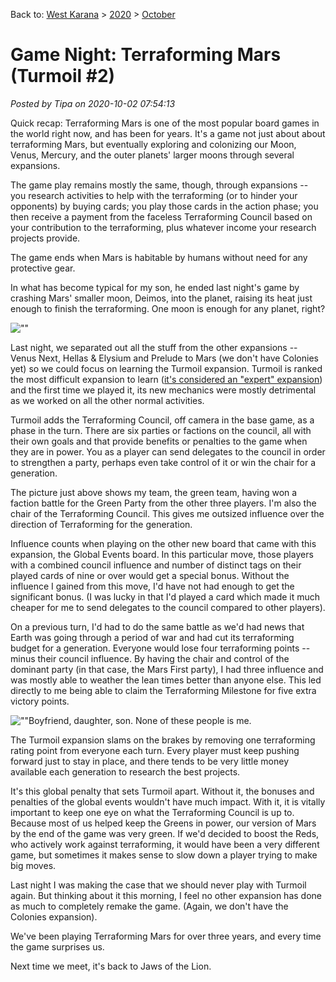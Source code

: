 Back to: [West Karana](/posts/westkarana.md) > [2020](/posts/2020/westkarana.md) > [October](./westkarana.md)
# Game Night: Terraforming Mars (Turmoil #2)

*Posted by Tipa on 2020-10-02 07:54:13*


Quick recap: Terraforming Mars is one of the most popular board games in the world right now, and has been for years. It's a game not just about about terraforming Mars, but eventually exploring and colonizing our Moon, Venus, Mercury, and the outer planets' larger moons through several expansions.



The game play remains mostly the same, though, through expansions -- you research activities to help with the terraforming (or to hinder your opponents) by buying cards; you play those cards in the action phase; you then receive a payment from the faceless Terraforming Council based on your contribution to the terraforming, plus whatever income your research projects provide.



The game ends when Mars is habitable by humans without need for any protective gear.



In what has become typical for my son, he ended last night's game by crashing Mars' smaller moon, Deimos, into the planet, raising its heat just enough to finish the terraforming. One moon is enough for any planet, right?



![\"\"](\"https://chasingdings.com/wp-content/uploads/2020/10/1-IMG_1934.jpg\")

Last night, we separated out all the stuff from the other expansions -- Venus Next, Hellas & Elysium and Prelude to Mars (we don't have Colonies yet) so we could focus on learning the Turmoil expansion. Turmoil is ranked the most difficult expansion to learn ([it's considered an \"expert\" expansion](\"https://theboardgameguide.com/terraforming-mars-expansions-guide/\")) and the first time we played it, its new mechanics were mostly detrimental as we worked on all the other normal activities.



Turmoil adds the Terraforming Council, off camera in the base game, as a phase in the turn. There are six parties or factions on the council, all with their own goals and that provide benefits or penalties to the game when they are in power. You as a player can send delegates to the council in order to strengthen a party, perhaps even take control of it or win the chair for a generation.



The picture just above shows my team, the green team, having won a faction battle for the Green Party from the other three players. I'm also the chair of the Terraforming Council. This gives me outsized influence over the direction of Terraforming for the generation.



Influence counts when playing on the other new board that came with this expansion, the Global Events board. In this particular move, those players with a combined council influence and number of distinct tags on their played cards of nine or over would get a special bonus. Without the influence I gained from this move, I'd have not had enough to get the significant bonus. (I was lucky in that I'd played a card which made it much cheaper for me to send delegates to the council compared to other players).



On a previous turn, I'd had to do the same battle as we'd had news that Earth was going through a period of war and had cut its terraforming budget for a generation. Everyone would lose four terraforming points -- minus their council influence. By having the chair and control of the dominant party (in that case, the Mars First party), I had three influence and was mostly able to weather the lean times better than anyone else. This led directly to me being able to claim the Terraforming Milestone for five extra victory points.



![\"\"](\"https://chasingdings.com/wp-content/uploads/2020/10/2-IMG_1935.jpg\")Boyfriend, daughter, son. None of these people is me.

The Turmoil expansion slams on the brakes by removing one terraforming rating point from everyone each turn. Every player must keep pushing forward just to stay in place, and there tends to be very little money available each generation to research the best projects.



It's this global penalty that sets Turmoil apart. Without it, the bonuses and penalties of the global events wouldn't have much impact. With it, it is vitally important to keep one eye on what the Terraforming Council is up to. Because most of us helped keep the Greens in power, our version of Mars by the end of the game was very green. If we'd decided to boost the Reds, who actively work against terraforming, it would have been a very different game, but sometimes it makes sense to slow down a player trying to make big moves.



Last night I was making the case that we should never play with Turmoil again. But thinking about it this morning, I feel no other expansion has done as much to completely remake the game. (Again, we don't have the Colonies expansion).



We've been playing Terraforming Mars for over three years, and every time the game surprises us.



Next time we meet, it's back to Jaws of the Lion.



